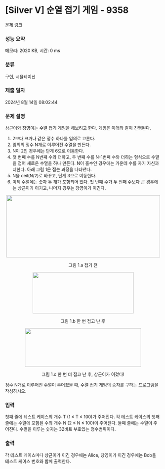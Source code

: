 # [Silver V] 순열 접기 게임 - 9358 

[문제 링크](https://www.acmicpc.net/problem/9358) 

### 성능 요약

메모리: 2020 KB, 시간: 0 ms

### 분류

구현, 시뮬레이션

### 제출 일자

2024년 8월 14일 08:02:44

### 문제 설명

<p>상근이와 창영이는 수열 접기 게임을 해보려고 한다. 게임은 아래와 같이 진행된다.</p>

<ol>
	<li>2보다 크거나 같은 정수 하나를 임의로 고른다.</li>
	<li>임의의 정수 N개로 이루어진 수열을 만든다.</li>
	<li>N이 2인 경우에는 단계 6으로 이동한다.</li>
	<li>첫 번째 수를 N번째 수와 더하고, 두 번째 수를 N-1번째 수와 더하는 형식으로 수열을 접어 새로운 수열을 하나 만든다. N이 홀수인 경우에는 가운데 수를 자기 자신과 더한다. 아래 그림 1은 접는 과정을 나타낸다.</li>
	<li>N을 ceil(N/2)로 바꾸고, 단계 3으로 이동한다.</li>
	<li>이제 수열에는 숫자 두 개가 포함되어 있다. 첫 번째 수가 두 번째 수보다 큰 경우에는 상근이가 이기고, 나머지 경우는 창영이가 이긴다.</li>
</ol>

<p style="text-align:center"><img alt="" src="" style="height:201px; width:497px"></p>

<p style="text-align:center">그림 1.a 접기 전</p>

<p style="text-align:center"><img alt="" src="" style="height:133px; width:327px"></p>

<p style="text-align:center">그림 1.b 한 번 접고 난 후</p>

<p style="text-align:center"><img alt="" src="" style="height:124px; width:376px"></p>

<p style="text-align:center">그림 1.c 한 번 더 접고 난 후, 상근이가 이겼다!</p>

<p>정수 N개로 이루어진 수열이 주어졌을 때, 수열 접기 게임의 승자를 구하는 프로그램을 작성하시오.</p>

### 입력 

 <p>첫째 줄에 테스트 케이스의 개수 T (1 ≤ T ≤ 100)가 주어진다. 각 테스트 케이스의 첫째 줄에는 수열에 포함된 수의 개수 N (2 ≤ N ≤ 100)이 주어진다. 둘째 줄에는 수열이 주어진다. 수열을 이루는 숫자는 32비트 부호있는 정수범위이다.</p>

### 출력 

 <p>각 테스트 케이스마다 상근이가 이긴 경우에는 Alice, 창영이가 이긴 경우에는 Bob을 테스트 케이스 번호와 함께 출력한다.</p>

